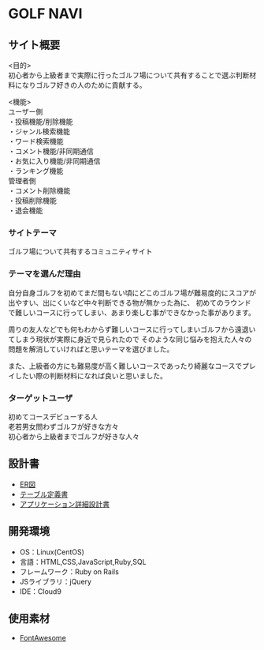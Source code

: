 # GOLF NAVI

## サイト概要
<目的><br>
初心者から上級者まで実際に行ったゴルフ場について共有することで選ぶ判断材料になりゴルフ好きの人のために貢献する。

<機能><br>
 ユーザー側<br>
・投稿機能/削除機能<br>
・ジャンル検索機能<br>
・ワード検索機能<br>
・コメント機能/非同期通信<br>
・お気に入り機能/非同期通信<br>
・ランキング機能<br>
 管理者側<br>
・コメント削除機能<br>
・投稿削除機能<br>
・退会機能<br>

### サイトテーマ
ゴルフ場について共有するコミュニティサイト

### テーマを選んだ理由
 自分自身ゴルフを初めてまだ間もない頃にどこのゴルフ場が難易度的にスコアが出やすい、出にくいなど中々判断できる物が無かった為に、
初めてのラウンドで難しいコースに行ってしまい、あまり楽しむ事ができなかった事があります。

 周りの友人などでも何もわからず難しいコースに行ってしまいゴルフから遠退いてしまう現状が実際に身近で見られたので
そのような同じ悩みを抱えた人々の問題を解消していければと思いテーマを選びました。

 また、上級者の方にも難易度が高く難しいコースであったり綺麗なコースでプレイしたい際の判断材料になれば良いと思いました。

### ターゲットユーザ
初めてコースデビューする人<br>
老若男女問わずゴルフが好きな方々<br>
初心者から上級者までゴルフが好きな人々<br>


## 設計書
* [ER図](https://drive.google.com/file/d/1WG5J_EKk4s-xiWQeiN0sL9yfemgRqcsi/view?usp=sharing)<br>
* [テーブル定義書](https://docs.google.com/spreadsheets/d/1KfAtXo4vEFuJm6YXE7iVcBSidC06-FvBeeFuvqd1Gl8/edit?usp=sharing)<br>
* [アプリケーション詳細設計書](https://docs.google.com/spreadsheets/d/1tKAFMyvoALK7aJXAIUct_NAhuRv5E17PoOBScTK7vxU/edit?usp=sharing)<br>

## 開発環境
- OS：Linux(CentOS)
- 言語：HTML,CSS,JavaScript,Ruby,SQL
- フレームワーク：Ruby on Rails
- JSライブラリ：jQuery
- IDE：Cloud9

## 使用素材
* [FontAwesome](https://fontawesome.com/)
